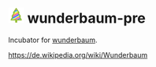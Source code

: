 # ![](docs/assets/tree_logo_32.png) wunderbaum-pre

Incubator for [wunderbaum](https://github.com/mar10/wunderbaum).

https://de.wikipedia.org/wiki/Wunderbaum

